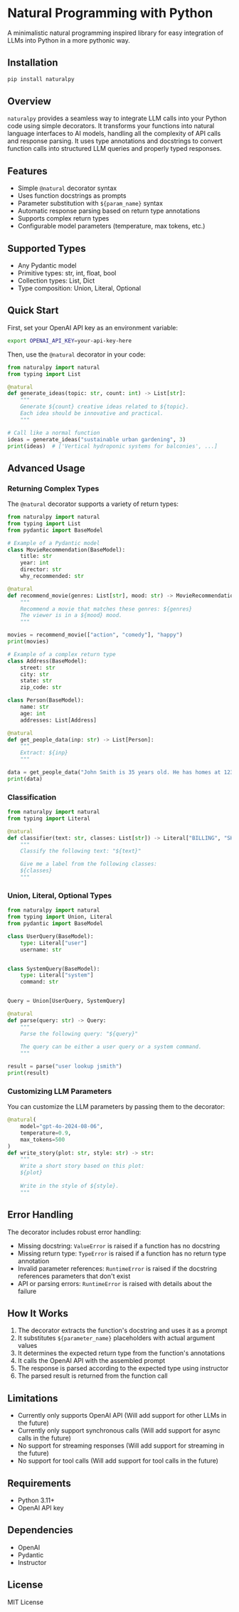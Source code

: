 # Natural Programming with Python

A minimalistic natural programming inspired library for easy integration of LLMs into Python in a more pythonic way.

## Installation

```bash
pip install naturalpy
```

## Overview

`naturalpy` provides a seamless way to integrate LLM calls into your Python code using simple decorators. It transforms your functions into natural language interfaces to AI models, handling all the complexity of API calls and response parsing.
It uses type annotations and docstrings to convert function calls into structured LLM queries and properly typed responses.

## Features

- Simple `@natural` decorator syntax
- Uses function docstrings as prompts
- Parameter substitution with `${param_name}` syntax
- Automatic response parsing based on return type annotations
- Supports complex return types
- Configurable model parameters (temperature, max tokens, etc.)

## Supported Types
- Any Pydantic model
- Primitive types: str, int, float, bool 
- Collection types: List, Dict 
- Type composition: Union, Literal, Optional

## Quick Start

First, set your OpenAI API key as an environment variable:

```bash
export OPENAI_API_KEY=your-api-key-here
```

Then, use the `@natural` decorator in your code:

```python
from naturalpy import natural
from typing import List

@natural
def generate_ideas(topic: str, count: int) -> List[str]:
    """
    Generate ${count} creative ideas related to ${topic}.
    Each idea should be innovative and practical.
    """

# Call like a normal function
ideas = generate_ideas("sustainable urban gardening", 3)
print(ideas)  # ['Vertical hydroponic systems for balconies', ...]
```

## Advanced Usage

### Returning Complex Types

The `@natural` decorator supports a variety of return types:

```python
from naturalpy import natural
from typing import List
from pydantic import BaseModel

# Example of a Pydantic model
class MovieRecommendation(BaseModel):
    title: str
    year: int
    director: str
    why_recommended: str

@natural
def recommend_movie(genres: List[str], mood: str) -> MovieRecommendation:
    """
    Recommend a movie that matches these genres: ${genres}
    The viewer is in a ${mood} mood.
    """

movies = recommend_movie(["action", "comedy"], "happy")
print(movies)

# Example of a complex return type
class Address(BaseModel):
    street: str
    city: str
    state: str
    zip_code: str

class Person(BaseModel):
    name: str
    age: int
    addresses: List[Address]

@natural
def get_people_data(inp: str) -> List[Person]:
    """
    Extract: ${inp}
    """

data = get_people_data("John Smith is 35 years old. He has homes at 123 Main St, Springfield, IL 62704 and 456 Oak Ave, Chicago, IL 60601.")
print(data)
```

### Classification

```python
from naturalpy import natural
from typing import Literal

@natural
def classifier(text: str, classes: List[str]) -> Literal["BILLING", "SHIPPING", "RETURN", "EXCHANGE"]:
    """
    Classify the following text: "${text}"

    Give me a label from the following classes:
    ${classes}
    """
```

### Union, Literal, Optional Types
```python
from naturalpy import natural
from typing import Union, Literal
from pydantic import BaseModel

class UserQuery(BaseModel):
    type: Literal["user"]
    username: str


class SystemQuery(BaseModel):
    type: Literal["system"]
    command: str


Query = Union[UserQuery, SystemQuery]

@natural
def parse(query: str) -> Query:
    """
    Parse the following query: "${query}"
    
    The query can be either a user query or a system command.
    """

result = parse("user lookup jsmith")
print(result)
```

### Customizing LLM Parameters

You can customize the LLM parameters by passing them to the decorator:

```python
@natural(
    model="gpt-4o-2024-08-06",
    temperature=0.9,
    max_tokens=500
)
def write_story(plot: str, style: str) -> str:
    """
    Write a short story based on this plot:
    ${plot}
    
    Write in the style of ${style}.
    """
```

## Error Handling

The decorator includes robust error handling:

- Missing docstring: `ValueError` is raised if a function has no docstring
- Missing return type: `TypeError` is raised if a function has no return type annotation
- Invalid parameter references: `RuntimeError` is raised if the docstring references parameters that don't exist
- API or parsing errors: `RuntimeError` is raised with details about the failure

## How It Works

1. The decorator extracts the function's docstring and uses it as a prompt
2. It substitutes `${parameter_name}` placeholders with actual argument values
3. It determines the expected return type from the function's annotations
4. It calls the OpenAI API with the assembled prompt
5. The response is parsed according to the expected type using instructor
6. The parsed result is returned from the function call

## Limitations
- Currently only supports OpenAI API (Will add support for other LLMs in the future)
- Currently only support synchronous calls (Will add support for async calls in the future)
- No support for streaming responses (Will add support for streaming in the future)
- No support for tool calls (Will add support for tool calls in the future)

## Requirements

- Python 3.11+
- OpenAI API key

## Dependencies
- OpenAI
- Pydantic
- Instructor

## License

MIT License
